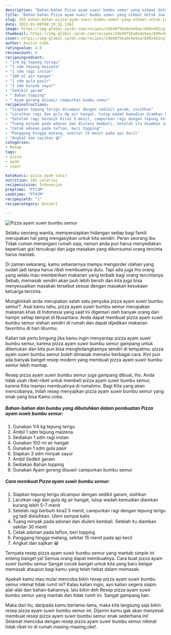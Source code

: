 ```yaml
---
description: "Bahan-bahan Pizza ayam suwir bumbu semur yang nikmat Untuk Jualan"
title: "Bahan-bahan Pizza ayam suwir bumbu semur yang nikmat Untuk Jualan"
slug: 155-bahan-bahan-pizza-ayam-suwir-bumbu-semur-yang-nikmat-untuk-jualan
date: 2021-01-08T08:19:32.136Z
image: https://img-global.cpcdn.com/recipes/24b40f56a8e4e9ae/680x482cq70/pizza-ayam-suwir-bumbu-semur-foto-resep-utama.jpg
thumbnail: https://img-global.cpcdn.com/recipes/24b40f56a8e4e9ae/680x482cq70/pizza-ayam-suwir-bumbu-semur-foto-resep-utama.jpg
cover: https://img-global.cpcdn.com/recipes/24b40f56a8e4e9ae/680x482cq70/pizza-ayam-suwir-bumbu-semur-foto-resep-utama.jpg
author: Austin Cobb
ratingvalue: 4.8
reviewcount: 6
recipeingredient:
- "1/4 kg tepung terigu"
- "1 sdm tepung maizena"
- "1 sdm ragi instan"
- "100 ml air hangat"
- "1 sdm gula pasir"
- "3 sdm minyak sayur"
- "Sedikit garam"
- " Bahan topping"
- " Ayam goreng disuwir campurkan bumbu semur"
recipeinstructions:
- "Siapkan tepung terigu dicampur dengan sedikit garam, sisihkan"
- "Larutkan ragi dan gula dg air hangat, tutup wadah kemudian diamkan kurang lebih 5-7 menit"
- "Setelah ragi berbuih kira2 5 menit, campurkan ragi dengan tepung terigu yg tadi disisihkan. Uleni sampai kalis"
- "Tuang minyak pada adonan dan diuleni kembali. Setelah itu diamkan sekitar 30 menit"
- "Cetak adonan pada teflon, beri topping"
- "Panggang hingga matang, sekitar 15 menit pada api kecil"
- "Angkat dan sajikan 😀"
categories:
- Resep
tags:
- pizza
- ayam
- suwir

katakunci: pizza ayam suwir 
nutrition: 101 calories
recipecuisine: Indonesian
preptime: "PT13M"
cooktime: "PT47M"
recipeyield: "1"
recipecategory: Dessert

---
```



![Pizza ayam suwir bumbu semur](https://img-global.cpcdn.com/recipes/24b40f56a8e4e9ae/680x482cq70/pizza-ayam-suwir-bumbu-semur-foto-resep-utama.jpg)

Selaku seorang wanita, mempersiapkan hidangan sedap bagi famili merupakan hal yang mengasyikan untuk kita sendiri. Peran seorang ibu Tidak cuman menangani rumah saja, namun anda pun harus menyediakan keperluan gizi tercukupi dan juga masakan yang dikonsumsi orang tercinta harus mantab.

Di zaman  sekarang, kamu sebenarnya mampu mengorder olahan yang sudah jadi tanpa harus ribet membuatnya dulu. Tapi ada juga lho orang yang selalu mau memberikan makanan yang terbaik bagi orang tercintanya. Sebab, memasak sendiri akan jauh lebih bersih dan kita juga bisa menyesuaikan masakan tersebut sesuai dengan masakan kesukaan keluarga tercinta. 



Mungkinkah anda merupakan salah satu penyuka pizza ayam suwir bumbu semur?. Asal kamu tahu, pizza ayam suwir bumbu semur merupakan makanan khas di Indonesia yang saat ini digemari oleh banyak orang dari hampir setiap tempat di Nusantara. Anda dapat membuat pizza ayam suwir bumbu semur olahan sendiri di rumah dan dapat dijadikan makanan favoritmu di hari liburmu.

Kalian tak perlu bingung jika kamu ingin menyantap pizza ayam suwir bumbu semur, karena pizza ayam suwir bumbu semur gampang untuk ditemukan dan kita pun bisa menghidangkannya sendiri di tempatmu. pizza ayam suwir bumbu semur boleh dimasak memalui berbagai cara. Kini pun ada banyak banget resep modern yang membuat pizza ayam suwir bumbu semur lebih mantap.

Resep pizza ayam suwir bumbu semur juga gampang dibuat, lho. Anda tidak usah ribet-ribet untuk membeli pizza ayam suwir bumbu semur, karena Kita mampu membuatnya di rumahmu. Bagi Kita yang akan mencobanya, inilah resep menyajikan pizza ayam suwir bumbu semur yang enak yang bisa Kamu coba.

<!--inarticleads1-->

##### Bahan-bahan dan bumbu yang dibutuhkan dalam pembuatan Pizza ayam suwir bumbu semur:

1. Gunakan 1/4 kg tepung terigu
1. Ambil 1 sdm tepung maizena
1. Sediakan 1 sdm ragi instan
1. Gunakan 100 ml air hangat
1. Gunakan 1 sdm gula pasir
1. Siapkan 3 sdm minyak sayur
1. Ambil Sedikit garam
1. Sediakan  Bahan topping
1. Gunakan  Ayam goreng disuwir campurkan bumbu semur




<!--inarticleads2-->

##### Cara membuat Pizza ayam suwir bumbu semur:

1. Siapkan tepung terigu dicampur dengan sedikit garam, sisihkan
1. Larutkan ragi dan gula dg air hangat, tutup wadah kemudian diamkan kurang lebih 5-7 menit
1. Setelah ragi berbuih kira2 5 menit, campurkan ragi dengan tepung terigu yg tadi disisihkan. Uleni sampai kalis
1. Tuang minyak pada adonan dan diuleni kembali. Setelah itu diamkan sekitar 30 menit
1. Cetak adonan pada teflon, beri topping
1. Panggang hingga matang, sekitar 15 menit pada api kecil
1. Angkat dan sajikan 😀




Ternyata resep pizza ayam suwir bumbu semur yang mantab simple ini enteng banget ya! Semua orang dapat membuatnya. Cara buat pizza ayam suwir bumbu semur Sangat cocok banget untuk kita yang baru belajar memasak ataupun bagi kamu yang telah hebat dalam memasak.

Apakah kamu mau mulai mencoba bikin resep pizza ayam suwir bumbu semur nikmat tidak rumit ini? Kalau kalian ingin, ayo kalian segera siapin alat-alat dan bahan-bahannya, lalu bikin deh Resep pizza ayam suwir bumbu semur yang mantab dan tidak rumit ini. Sangat gampang kan. 

Maka dari itu, daripada kamu berlama-lama, maka kita langsung saja bikin resep pizza ayam suwir bumbu semur ini. Dijamin kamu gak akan menyesal membuat resep pizza ayam suwir bumbu semur enak sederhana ini! Selamat mencoba dengan resep pizza ayam suwir bumbu semur nikmat tidak ribet ini di rumah masing-masing,oke!.


